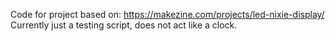 Code for project based on: https://makezine.com/projects/led-nixie-display/
Currently just a testing script, does not act like a clock.
